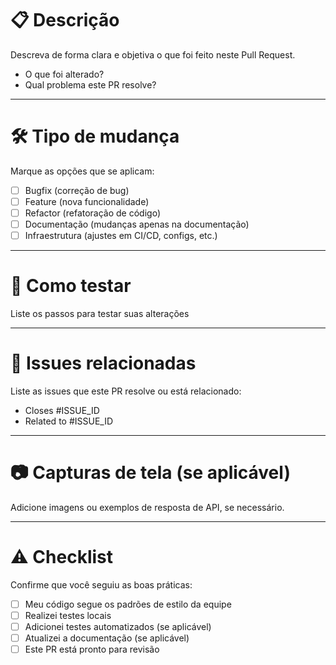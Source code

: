 # 📋 Descrição

Descreva de forma clara e objetiva o que foi feito neste Pull Request.

- O que foi alterado?
- Qual problema este PR resolve?

---

# 🛠️ Tipo de mudança

Marque as opções que se aplicam:

- [ ] Bugfix (correção de bug)
- [ ] Feature (nova funcionalidade)
- [ ] Refactor (refatoração de código)
- [ ] Documentação (mudanças apenas na documentação)
- [ ] Infraestrutura (ajustes em CI/CD, configs, etc.)

---

# 🧪 Como testar

Liste os passos para testar suas alterações

---

# 🔗 Issues relacionadas

Liste as issues que este PR resolve ou está relacionado:

- Closes #ISSUE_ID
- Related to #ISSUE_ID

---

# 📷 Capturas de tela (se aplicável)

Adicione imagens ou exemplos de resposta de API, se necessário.

---

# ⚠️ Checklist

Confirme que você seguiu as boas práticas:

- [ ] Meu código segue os padrões de estilo da equipe
- [ ] Realizei testes locais
- [ ] Adicionei testes automatizados (se aplicável)
- [ ] Atualizei a documentação (se aplicável)
- [ ] Este PR está pronto para revisão
